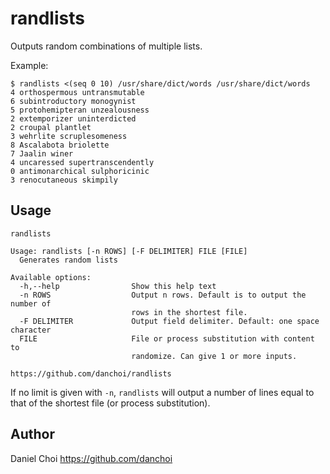 # randlists

Outputs random combinations of multiple lists.  

Example: 

    $ randlists <(seq 0 10) /usr/share/dict/words /usr/share/dict/words
    4 orthospermous untransmutable
    6 subintroductory monogynist
    5 protohemipteran unzealousness
    2 extemporizer uninterdicted
    2 croupal plantlet
    3 wehrlite scruplesomeness
    8 Ascalabota briolette
    7 Jaalin winer
    4 uncaressed supertranscendently
    0 antimonarchical sulphoricinic
    3 renocutaneous skimpily


## Usage

    randlists
    
    Usage: randlists [-n ROWS] [-F DELIMITER] FILE [FILE]
      Generates random lists
    
    Available options:
      -h,--help                Show this help text
      -n ROWS                  Output n rows. Default is to output the number of
                               rows in the shortest file.
      -F DELIMITER             Output field delimiter. Default: one space character
      FILE                     File or process substitution with content to
                               randomize. Can give 1 or more inputs.
    
    https://github.com/danchoi/randlists

If no limit is given with `-n`, `randlists` will output a number of lines equal to that of
the shortest file (or process substitution).

## Author

Daniel Choi https://github.com/danchoi
